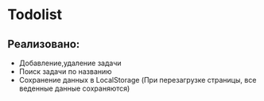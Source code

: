 # Todolist 
## Реализовано:
- Добавление,удаление задачи
- Поиск задачи по названию
- Cохранение данных в LocalStorage (При перезагрузке страницы, все веденные данные сохраняются)
